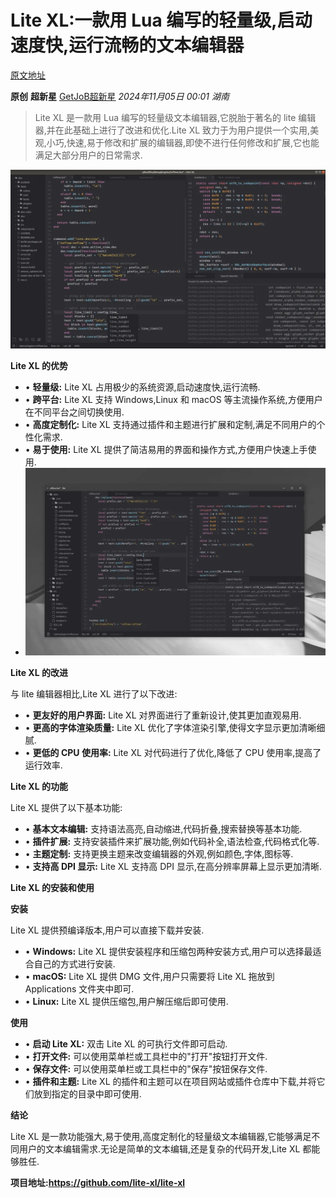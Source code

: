 # Lite XL:一款用 Lua 编写的轻量级,启动速度快,运行流畅的文本编辑器

[原文地址](https://mp.weixin.qq.com/s/QBUtMiDq5LKleKsJDHMfAw)

**原创** **超新星** [GetJoB超新星](javascript:void(0);) *2024年11月05日 00:01* *湖南*

> Lite XL 是一款用 Lua 编写的轻量级文本编辑器,它脱胎于著名的 lite 编辑器,并在此基础上进行了改进和优化.Lite XL 致力于为用户提供一个实用,美观,小巧,快速,易于修改和扩展的编辑器,即使不进行任何修改和扩展,它也能满足大部分用户的日常需求.

![图片](attachments/640%5B20%5D.webp)

**Lite XL 的优势**

* •  **轻量级:** Lite XL 占用极少的系统资源,启动速度快,运行流畅.
* •  **跨平台:** Lite XL 支持 Windows,Linux 和 macOS 等主流操作系统,方便用户在不同平台之间切换使用.
* •  **高度定制化:** Lite XL 支持通过插件和主题进行扩展和定制,满足不同用户的个性化需求.
* •  **易于使用:** Lite XL 提供了简洁易用的界面和操作方式,方便用户快速上手使用.
* ![图片](attachments/640%5B21%5D.webp)

**Lite XL 的改进**

与 lite 编辑器相比,Lite XL 进行了以下改进:

* •  **更友好的用户界面:** Lite XL 对界面进行了重新设计,使其更加直观易用.
* •  **更高的字体渲染质量:** Lite XL 优化了字体渲染引擎,使得文字显示更加清晰细腻.
* •  **更低的 CPU 使用率:** Lite XL 对代码进行了优化,降低了 CPU 使用率,提高了运行效率.

**Lite XL 的功能**

Lite XL 提供了以下基本功能:

* •  **基本文本编辑:** 支持语法高亮,自动缩进,代码折叠,搜索替换等基本功能.
* •  **插件扩展:** 支持安装插件来扩展功能,例如代码补全,语法检查,代码格式化等.
* •  **主题定制:** 支持更换主题来改变编辑器的外观,例如颜色,字体,图标等.
* •  **支持高 DPI 显示:** Lite XL 支持高 DPI 显示,在高分辨率屏幕上显示更加清晰.

**Lite XL 的安装和使用**

**安装**

Lite XL 提供预编译版本,用户可以直接下载并安装.

* • **Windows:** Lite XL 提供安装程序和压缩包两种安装方式,用户可以选择最适合自己的方式进行安装.
* • **macOS:** Lite XL 提供 DMG 文件,用户只需要将 Lite XL 拖放到 Applications 文件夹中即可.
* • **Linux:** Lite XL 提供压缩包,用户解压缩后即可使用.

**使用**

* • **启动 Lite XL:** 双击 Lite XL 的可执行文件即可启动.
* •  **打开文件:** 可以使用菜单栏或工具栏中的"打开"按钮打开文件.
* •  **保存文件:** 可以使用菜单栏或工具栏中的"保存"按钮保存文件.
* •  **插件和主题:** Lite XL 的插件和主题可以在项目网站或插件仓库中下载,并将它们放到指定的目录中即可使用.

**结论**

Lite XL 是一款功能强大,易于使用,高度定制化的轻量级文本编辑器,它能够满足不同用户的文本编辑需求.无论是简单的文本编辑,还是复杂的代码开发,Lite XL 都能够胜任.

**项目地址:https://github.com/lite-xl/lite-xl**
